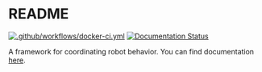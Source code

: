 README
======

[![.github/workflows/docker-ci.yml](https://github.com/robotpt/cordial/workflows/.github/workflows/docker-ci.yml/badge.svg)](https://github.com/robotpt/cordial/actions?query=branch%3Amaster)
[![Documentation Status](https://readthedocs.org/projects/cordial/badge/?version=latest)](https://cordial.readthedocs.io/en/latest/?badge=latest)

A framework for coordinating robot behavior. You can find documentation [here](https://cordial.readthedocs.io/en/latest/?badge=latest).
